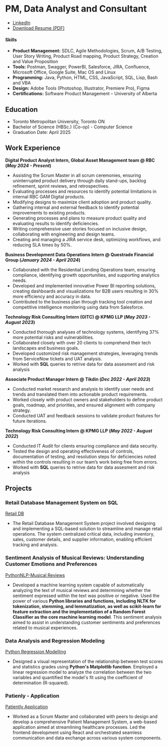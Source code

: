 # PM, Data Analyst and Consultant
- [LinkedIn](https://www.linkedin.com/in/sreya-saha-roy/)
- [Download Resume (PDF)](https://drive.google.com/file/d/1BTJ3MoBItro8aNzmq32o_12hkBnbcCNY/view?usp=sharing)


#### Skills
-	**Product Management:** SDLC, Agile Methodologies, Scrum, A/B Testing, User Story Writing, Product Road mapping, Product Strategy, Creation and Value Proposition
-	**Tools:** Postman, Swagger, PowerBI, Salesforce, JIRA, Confluence, Microsoft Office, Google Suite, Mac OS and Linux
-	**Programming:** Java, Python, HTML, CSS, JavaScript, SQL, Lisp, Bash and VBA
-	**Design:** Adobe Tools (Photoshop, Illustrator, Premiere Pro), Figma
-	**Certifications:** Software Product Management – University of Alberta

## Education
- Toronto Metropolitan University, Toronto ON
- Bachelor of Science (HBSc.) (Co-op) - Computer Science
- Graduation Date: April 2025

## Work Experience
**Digital Product Analyst Intern, Global Asset Management team @ RBC (_May 2024 - Present_)**
- Assisting the Scrum Master in all scrum ceremonies, ensuring uninterrupted product delivery through daily stand-ups, backlog refinement,
  sprint reviews, and retrospectives.
- Evaluating processes and resources to identify potential limitations in internal RBC GAM Digital products.
- Modifying designs to maximize client adoption and product quality.
- Gathering internal and external feedback to identify potential improvements to existing products.
- Generating processes and plans to measure product quality and evaluating results to identify deficiencies.
- Writing comprehensive user stories focused on inclusive design, collaborating with engineering and design teams.
- Creating and managing a JIRA service desk, optimizing workflows, and reducing SLA times by 50%.


**Business Development Data Operations Intern @ Questrade Financial Group (_January 2024 - April 2024_)**
- Collaborated with the Residential Lending Operations team, ensuring compliance, identifying growth opportunities, and supporting analytics needs.
- Developed and implemented innovative Power BI reporting solutions, creating dashboards and visualizations for B2B users resulting in 30%
  more efficiency and accuracy in data.
- Contributed to the business plan through tracking tool creation and competitive intelligence monitoring using data from Salesforce.


**Technology Risk Consulting Intern (GITC) @ KPMG LLP (_May 2023 - August 2023_)**
- Conducted thorough analyses of technology systems, identifying 37% more potential risks and vulnerabilities.
- Collaborated closely with over 20 clients to comprehend their tech landscapes and business goals.
- Developed customized risk management strategies, leveraging trends from ServiceNow tickets and UAT analysis.
- Worked with **SQL** queries to retrive data for data assesment and risk analysis 

**Associate Product Manager Intern @ Tikdin (_Dec 2022 - April 2023_)**
- Conducted market research and analysis to identify user needs and trends and translated them into actionable product requirements.
- Worked closely with product owners and stakeholders to define product goals, roadmap, and priorities, and ensured alignment with company strategy.
- Conducted UAT and feedback sessions to validate product features for future iterations.

**Technology Risk Consulting Intern @ KPMG LLP (_May 2022 - August 2022_)**
- Conducted IT Audit for clients ensuring compliance and data security.
- Tested the design and operating effectiveness of controls, documentation of testing, and resolution steps for deficiencies noted within the controls resulting in our team’s work being free from errors.
- Worked with **SQL** queries to retrive data for data assesment and risk analysis

## Projects
### Retail Database Management System on SQL
[Retail DB](https://docs.google.com/document/d/1cHbGIaNpiZuic652lDaPn-YkFfdhXN7y/edit?usp=share_link&ouid=106019795377681287874&rtpof=true&sd=true)
- The Retail Database Management System project involved designing and implementing a SQL-based solution to streamline and manage retail operations. The system centralized critical data, including inventory, sales, customer details, and supplier information, enabling efficient tracking and analysis.

### Sentiment Analysis of Musical Reviews: Understanding Customer Emotions and Preferences
[PythonNLP-Musical Reviews](https://github.com/SreyaRoy/PythonNLP.git)
- Developed a machine learning system capable of automatically analyzing the text of musical reviews and determining whether the sentiment expressed within the text was positive or negative. Used the power of various **Python libraries and functions, including NLTK for tokenization, stemming, and lemmatization, as well as scikit-learn for feature extraction and the implementation of a Random Forest Classifier as the core machine learning model**. This sentiment analysis aimed to assist in understanding customer sentiments and preferences related to musical experiences.

### Data Analysis and Regression Modeling
[Python Regression Modelling](https://github.com/SreyaRoy/PythonRegression)
- Designed a visual representation of the relationship between test scores and statistics grades using **Python's Matplotlib function**. Employed a linear regression model to analyze the correlation between the two variables and quantified the model's fit using the coefficient of determination (R-squared).

### Patienly - Application
[Patiently Application](https://github.com/rubendplaza/patient-management-system)

- Worked as a Scrum Master and collaborated with peers to design and develop a comprehensive Patient Management System, a web-based application aimed at streamlining healthcare processes. Led the frontend development using React and orchestrated seamless communication and data exchange across various system components.


